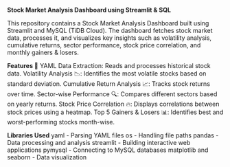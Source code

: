 **Stock Market Analysis Dashboard using Streamlit & SQL**

This repository contains a Stock Market Analysis Dashboard built using Streamlit and MySQL (TiDB Cloud). The dashboard fetches stock market data, processes it, and visualizes key insights such as volatility analysis, cumulative returns, sector performance, stock price correlation, and monthly gainers & losers.

**Features 🚀**
YAML Data Extraction: Reads and processes historical stock data.
Volatility Analysis 📉: Identifies the most volatile stocks based on standard deviation.
Cumulative Return Analysis 📈: Tracks stock returns over time.
Sector-wise Performance 🔍: Compares different sectors based on yearly returns.
Stock Price Correlation 🔥: Displays correlations between stock prices using a heatmap.
Top 5 Gainers & Losers 📊: Identifies best and worst-performing stocks month-wise.

**Libraries Used**
yaml - Parsing YAML files
os - Handling file paths
pandas - Data processing and analysis
streamlit - Building interactive web applications
pymysql - Connecting to MySQL databases
matplotlib and seaborn - Data visualization

